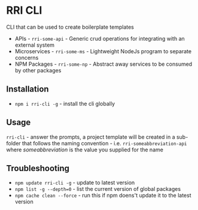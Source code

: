 # RRI CLI

CLI that can be used to create boilerplate templates

* APIs - `rri-some-api` - Generic crud operations for integrating with an external system
* Microservices - `rri-some-ms` - Lightweight NodeJs program to separate concerns
* NPM Packages - `rri-some-np` - Abstract away services to be consumed by other packages

## Installation

* `npm i rri-cli -g` - install the cli globally

## Usage

`rri-cli` - answer the prompts, a project template will be created in a sub-folder that follows the naming convention
    - i.e. `rri-someabbreviation-api` where _someabbreviation_ is the value you supplied for the name

## Troubleshooting

* `npm update rri-cli -g` - update to latest version
* `npm list -g --depth=0` - list the current version of global packages
* `npm cache clean --force` - run this if npm doens't update it to the latest version
